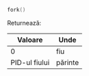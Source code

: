 ```c
fork()
```

Returnează:

| Valoare       | Unde    |
| ------------- | ------- |
| 0             | fiu     |
| PID-ul fiului | părinte |
